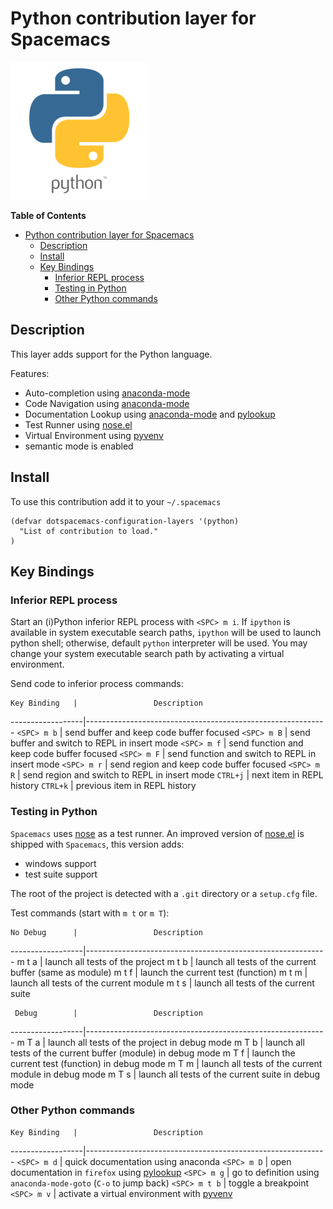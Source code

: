 # Python contribution layer for Spacemacs

![logo](https://raw.githubusercontent.com/syl20bnr/spacemacs/master/contrib/lang/python/python.png)

<!-- markdown-toc start - Don't edit this section. Run M-x markdown-toc/generate-toc again -->
**Table of Contents**

- [Python contribution layer for Spacemacs](#python-contribution-layer-for-spacemacs)
    - [Description](#description)
    - [Install](#install)
    - [Key Bindings](#key-bindings)
        - [Inferior REPL process](#inferior-repl-process)
        - [Testing in Python](#testing-in-python)
        - [Other Python commands](#other-python-commands)

<!-- markdown-toc end -->

## Description

This layer adds support for the Python language.

Features:
- Auto-completion using [anaconda-mode][]
- Code Navigation using  [anaconda-mode][]
- Documentation Lookup using  [anaconda-mode][] and [pylookup][]
- Test Runner using [nose.el][]
- Virtual Environment using [pyvenv][]
- semantic mode is enabled

## Install

To use this contribution add it to your `~/.spacemacs`

```elisp
(defvar dotspacemacs-configuration-layers '(python)
  "List of contribution to load."
)
```

## Key Bindings

### Inferior REPL process

Start an (i)Python inferior REPL process with `<SPC> m i`.  If
`ipython` is available in system executable search paths, `ipython`
will be used to launch python shell; otherwise, default `python`
interpreter will be used.  You may change your system executable
search path by activating a virtual environment.

Send code to inferior process commands:

    Key Binding   |                 Description
------------------|------------------------------------------------------------
`<SPC> m b`       | send buffer and keep code buffer focused
`<SPC> m B`       | send buffer and switch to REPL in insert mode
`<SPC> m f`       | send function and keep code buffer focused
`<SPC> m F`       | send function and switch to REPL in insert mode
`<SPC> m r`       | send region and keep code buffer focused
`<SPC> m R`       | send region and switch to REPL in insert mode
`CTRL+j`          | next item in REPL history
`CTRL+k`          | previous item in REPL history

### Testing in Python

`Spacemacs` uses [nose][nose] as a test runner. An improved version of
[nose.el][nose.el] is shipped with `Spacemacs`, this version adds:
- windows support
- test suite support

The root of the project is detected with a `.git` directory or a `setup.cfg` file.

Test commands (start with `m t` or `m T`):

    No Debug      |                 Description
------------------|------------------------------------------------------------
<SPC> m t a       | launch all tests of the project
<SPC> m t b       | launch all tests of the current buffer (same as module)
<SPC> m t f       | launch the current test (function)
<SPC> m t m       | launch all tests of the current module
<SPC> m t s       | launch all tests of the current suite

     Debug        |                 Description
------------------|------------------------------------------------------------
<SPC> m T a       | launch all tests of the project in debug mode
<SPC> m T b       | launch all tests of the current buffer (module) in debug mode
<SPC> m T f       | launch the current test (function) in debug mode
<SPC> m T m       | launch all tests of the current module in debug mode
<SPC> m T s       | launch all tests of the current suite in debug mode

### Other Python commands

    Key Binding   |                 Description
------------------|------------------------------------------------------------
`<SPC> m d`       | quick documentation using anaconda
`<SPC> m D`       | open documentation in `firefox` using [pylookup][pylookup]
`<SPC> m g`       | go to definition using `anaconda-mode-goto` (`C-o` to jump back)
`<SPC> m t b`     | toggle a breakpoint
`<SPC> m v`       | activate a virtual environment with [pyvenv][pyvenv]

[anaconda-mode]: https://github.com/proofit404/anaconda-mode
[pyvenv]: https://github.com/jorgenschaefer/pyvenv
[pylookup]: https://github.com/tsgates/pylookup
[nose]: https://github.com/nose-devs/nose/
[nose.el]: https://github.com/syl20bnr/nose.el
